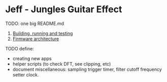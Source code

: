 # Jeff - **J**ungles Guitar **Eff**ect

TODO: one big README.md

1. [Building, running and testing](docs/build_run_test.md)
2. [Firmware architecture](docs/architecture.md)

TODO define:

* creating new apps
* helper scripts (to check DFT, see clipping, etc)
* document miscellaneous: sampling trigger timer, filter cutoff frequency setter clock.

